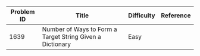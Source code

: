| Problem ID | Title | Difficulty | Reference
| --- | --- | --- | ---
| 1639 | Number of Ways to Form a Target String Given a Dictionary | Easy | 
